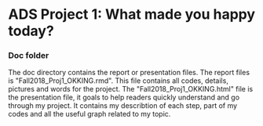 # ADS Project 1: What made you happy today?
### Doc folder

The doc directory contains the report or presentation files. The report files is "Fall2018_Proj1_OKKING.rmd". This file contains all codes,
details, pictures and words for the project. The "Fall2018_Proj1_OKKING.html" file is the presentation file, it goals to help readers quickly understand and go through my project. It contains my describtion of each step, part of my codes and all the useful graph related to my topic.
